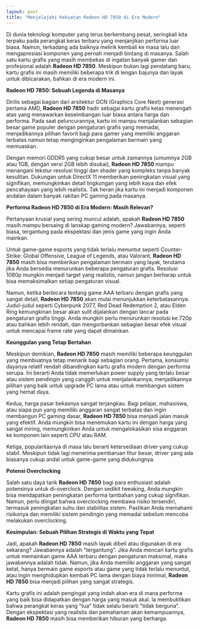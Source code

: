 ```yaml
---
layout: post
title: "Menjelajahi Kekuatan Radeon HD 7850 di Era Modern"
---
```


Di dunia teknologi komputer yang terus berkembang pesat, seringkali kita terpaku pada perangkat keras terbaru yang menjanjikan performa luar biasa. Namun, terkadang ada baiknya melirik kembali ke masa lalu dan mengapresiasi komponen yang pernah menjadi bintang di masanya. Salah satu kartu grafis yang masih membekas di ingatan banyak gamer dan profesional adalah **Radeon HD 7850**. Meskipun bukan lagi pendatang baru, kartu grafis ini masih memiliki beberapa trik di lengan bajunya dan layak untuk dibicarakan, bahkan di era modern ini.

**Radeon HD 7850: Sebuah Legenda di Masanya**

Dirilis sebagai bagian dari arsitektur GCN (Graphics Core Next) generasi pertama AMD, **Radeon HD 7850** hadir sebagai kartu grafis kelas menengah atas yang menawarkan keseimbangan luar biasa antara harga dan performa. Pada saat peluncurannya, kartu ini mampu menjalankan sebagian besar game populer dengan pengaturan grafis yang memadai, menjadikannya pilihan favorit bagi para gamer yang memiliki anggaran terbatas namun tetap menginginkan pengalaman bermain yang memuaskan.

Dengan memori GDDR5 yang cukup besar untuk zamannya (umumnya 2GB atau 1GB, dengan versi 2GB lebih disukai), **Radeon HD 7850** mampu menangani tekstur resolusi tinggi dan shader yang kompleks tanpa banyak kesulitan. Dukungan untuk DirectX 11 memberikan peningkatan visual yang signifikan, memungkinkan detail lingkungan yang lebih kaya dan efek pencahayaan yang lebih realistis. Tak heran jika kartu ini menjadi komponen andalan dalam banyak rakitan PC gaming pada masanya.

**Performa Radeon HD 7850 di Era Modern: Masih Relevan?**

Pertanyaan krusial yang sering muncul adalah, apakah **Radeon HD 7850** masih mampu bersaing di lanskap gaming modern? Jawabannya, seperti biasa, tergantung pada ekspektasi dan jenis game yang ingin Anda mainkan.

Untuk game-game esports yang tidak terlalu menuntut seperti Counter-Strike: Global Offensive, League of Legends, atau Valorant, **Radeon HD 7850** masih bisa memberikan pengalaman bermain yang layak, terutama jika Anda bersedia menurunkan beberapa pengaturan grafis. Resolusi 1080p mungkin menjadi target yang realistis, namun jangan berharap untuk bisa memaksimalkan setiap pengaturan visual.

Namun, ketika berbicara tentang game AAA terbaru dengan grafis yang sangat detail, **Radeon HD 7850** akan mulai menunjukkan keterbatasannya. Judul-judul seperti Cyberpunk 2077, Red Dead Redemption 2, atau Elden Ring kemungkinan besar akan sulit dijalankan dengan lancar pada pengaturan grafis tinggi. Anda mungkin perlu menurunkan resolusi ke 720p atau bahkan lebih rendah, dan mengorbankan sebagian besar efek visual untuk mencapai frame rate yang dapat dimainkan.

**Keunggulan yang Tetap Bertahan**

Meskipun demikian, **Radeon HD 7850** masih memiliki beberapa keunggulan yang membuatnya tetap menarik bagi sebagian orang. Pertama, konsumsi dayanya relatif rendah dibandingkan kartu grafis modern dengan performa serupa. Ini berarti Anda tidak memerlukan power supply yang terlalu besar atau sistem pendingin yang canggih untuk menjalankannya, menjadikannya pilihan yang baik untuk upgrade PC lama atau untuk membangun sistem yang hemat daya.

Kedua, harga pasar bekasnya sangat terjangkau. Bagi pelajar, mahasiswa, atau siapa pun yang memiliki anggaran sangat terbatas dan ingin membangun PC gaming dasar, **Radeon HD 7850** bisa menjadi jalan masuk yang efektif. Anda mungkin bisa menemukan kartu ini dengan harga yang sangat miring, memungkinkan Anda untuk mengalokasikan sisa anggaran ke komponen lain seperti CPU atau RAM.

Ketiga, popularitasnya di masa lalu berarti ketersediaan driver yang cukup stabil. Meskipun tidak lagi menerima pembaruan fitur besar, driver yang ada biasanya cukup andal untuk game-game yang didukungnya.

**Potensi Overclocking**

Salah satu daya tarik **Radeon HD 7850** bagi para enthusiast adalah potensinya untuk di-overclock. Dengan sedikit tweaking, Anda mungkin bisa mendapatkan peningkatan performa tambahan yang cukup signifikan. Namun, perlu diingat bahwa overclocking membawa risiko tersendiri, termasuk peningkatan suhu dan stabilitas sistem. Pastikan Anda memahami risikonya dan memiliki sistem pendingin yang memadai sebelum mencoba melakukan overclocking.

**Kesimpulan: Sebuah Pilihan Strategis di Waktu yang Tepat**

Jadi, apakah **Radeon HD 7850** masih layak dibeli atau digunakan di era sekarang? Jawabannya adalah "tergantung". Jika Anda mencari kartu grafis untuk memainkan game AAA terbaru dengan pengaturan maksimal, maka jawabannya adalah tidak. Namun, jika Anda memiliki anggaran yang sangat ketat, hanya bermain game esports atau game yang tidak terlalu menuntut, atau ingin menghidupkan kembali PC lama dengan biaya minimal, **Radeon HD 7850** bisa menjadi pilihan yang sangat strategis.

Kartu grafis ini adalah pengingat yang indah akan era di mana performa yang baik bisa didapatkan dengan harga yang masuk akal. Ia membuktikan bahwa perangkat keras yang "tua" tidak selalu berarti "tidak berguna". Dengan ekspektasi yang realistis dan pemahaman akan kemampuannya, **Radeon HD 7850** masih bisa memberikan hiburan yang berharga.
